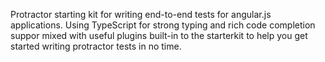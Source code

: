 Protractor starting kit for writing end-to-end tests for angular.js applications. 
Using TypeScript for strong typing and rich code completion suppor mixed with 
useful plugins built-in to the starterkit to help you get started writing 
protractor tests in no time.